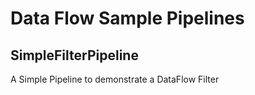 # Data Flow Sample Pipelines

## SimpleFilterPipeline
A Simple Pipeline to demonstrate a DataFlow Filter